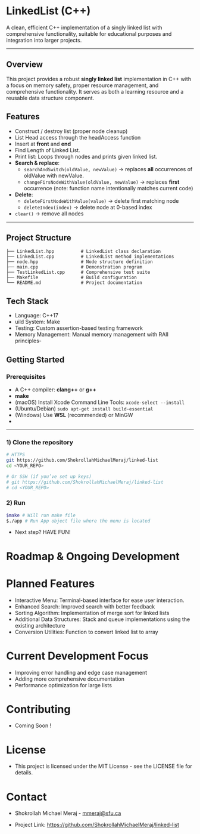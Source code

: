 # LinkedList (C++)

A clean, efficient C++ implementation of a singly linked list with comprehensive functionality, suitable for educational purposes and integration into larger projects.

---
## Overview

This project provides a robust  **singly linked list** implementation in C++ with a focus on memory safety, proper resource management, and comprehensive functionality. It serves as both a learning resource and a reusable data structure component.

## Features

- Construct / destroy list (proper node cleanup)
- List Head access through the headAccess function
- Insert at **front** and **end**
- Find Length of Linked List.
- Print list: Loops through nodes and prints given linked list.
- **Search & replace**:
  - `searchAndSwitch(oldValue, newValue)` → replaces **all** occurrences of oldValue with newValue.
  - `changeFirsNodeWithValue(oldValue, newValue)` → replaces **first** occurrence (note: function name intentionally matches current code)
- **Delete**:
  - `deleteFirstNodeWithValue(value)` → delete first matching node
  - `deleteIndex(index)` → delete node at 0-based index
- `clear()` → remove all nodes


---

## Project Structure

```
├── LinkedList.hpp          # LinkedList class declaration
├── LinkedList.cpp          # LinkedList method implementations
├── node.hpp                # Node structure definition
├── main.cpp                # Demonstration program
├── TestLinkedList.cpp      # Comprehensive test suite
├── Makefile                # Build configuration
└── README.md               # Project documentation
```
## Tech Stack

- Language: C++17
- uild System: Make
- Testing: Custom assertion-based testing framework
- Memory Management: Manual memory management with RAII principles-

## Getting Started

### Prerequisites
- A C++ compiler: **clang++** or **g++**
- **make**
- (macOS) Install Xcode Command Line Tools: `xcode-select --install`
- (Ubuntu/Debian) `sudo apt-get install build-essential`
- (Windows) Use **WSL** (recommended) or MinGW
- 
---

### 1) Clone the repository
```bash
# HTTPS
git https://github.com/ShokrollahMichaelMeraj/linked-list
cd <YOUR_REPO>

# Or SSH (if you’ve set up keys)
# git https://github.com/ShokrollahMichaelMeraj/linked-list
# cd <YOUR_REPO>
```
### 2) Run

```bash
$make # Will run make file
$./app # Run App object file where the menu is located 
```
- Next step? HAVE FUN!





# Roadmap & Ongoing Development

# Planned Features

- Interactive Menu: Terminal-based interface for ease user interaction.
- Enhanced Search: Improved search with better feedback
- Sorting Algorithm: Implementation of merge sort for linked lists
- Additional Data Structures: Stack and queue implementations using the existing architecture
- Conversion Utilities: Function to convert linked list to array

# Current Development Focus

- Improving error handling and edge case management
- Adding more comprehensive documentation
- Performance optimization for large lists

# Contributing
- Coming Soon !

# License

- This project is licensed under the MIT License - see the LICENSE file for details.

# Contact

- Shokrollah Michael Meraj - mmeraj@sfu.ca

- Project Link: https://github.com/ShokrollahMichaelMeraj/linked-list






